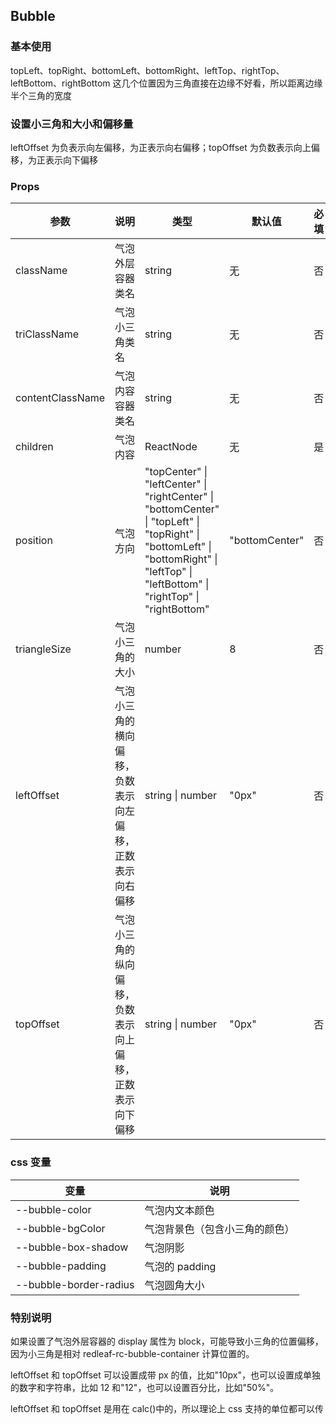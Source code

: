 ## Bubble

### 基本使用

topLeft、topRight、bottomLeft、bottomRight、leftTop、rightTop、leftBottom、rightBottom 这几个位置因为三角直接在边缘不好看，所以距离边缘半个三角的宽度

<code src="../demo/bubble/bubble1.tsx"></code>

### 设置小三角和大小和偏移量

leftOffset 为负表示向左偏移，为正表示向右偏移；topOffset 为负数表示向上偏移，为正表示向下偏移

<code src="../demo/bubble/bubble2.tsx"></code>

### Props

| 参数             | 说明                                                     | 类型                                                                                                                                                                                   | 默认值         | 必填 |
| ---------------- | -------------------------------------------------------- | -------------------------------------------------------------------------------------------------------------------------------------------------------------------------------------- | -------------- | ---- |
| className        | 气泡外层容器类名                                         | string                                                                                                                                                                                 | 无             | 否   |
| triClassName     | 气泡小三角类名                                           | string                                                                                                                                                                                 | 无             | 否   |
| contentClassName | 气泡内容容器类名                                         | string                                                                                                                                                                                 | 无             | 否   |
| children         | 气泡内容                                                 | ReactNode                                                                                                                                                                              | 无             | 是   |
| position         | 气泡方向                                                 | "topCenter" \| "leftCenter" \| "rightCenter" \| "bottomCenter" \| "topLeft" \| "topRight" \| "bottomLeft" \| "bottomRight" \| "leftTop" \| "leftBottom" \| "rightTop" \| "rightBottom" | "bottomCenter" | 否   |
| triangleSize     | 气泡小三角的大小                                         | number                                                                                                                                                                                 | 8              | 否   |
| leftOffset       | 气泡小三角的横向偏移，负数表示向左偏移，正数表示向右偏移 | string \| number                                                                                                                                                                       | "0px"          | 否   |
| topOffset        | 气泡小三角的纵向偏移，负数表示向上偏移，正数表示向下偏移 | string \| number                                                                                                                                                                       | "0px"          | 否   |

### css 变量

| 变量                   | 说明                           |
| ---------------------- | ------------------------------ |
| --bubble-color         | 气泡内文本颜色                 |
| --bubble-bgColor       | 气泡背景色（包含小三角的颜色） |
| --bubble-box-shadow    | 气泡阴影                       |
| --bubble-padding       | 气泡的 padding                 |
| --bubble-border-radius | 气泡圆角大小                   |

### 特别说明

如果设置了气泡外层容器的 display 属性为 block，可能导致小三角的位置偏移，因为小三角是相对 redleaf-rc-bubble-container 计算位置的。

leftOffset 和 topOffset 可以设置成带 px 的值，比如"10px"，也可以设置成单独的数字和字符串，比如 12 和"12"，也可以设置百分比，比如"50%"。

leftOffset 和 topOffset 是用在 calc()中的，所以理论上 css 支持的单位都可以传
